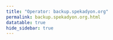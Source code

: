 ```yaml
---
title: "Operator: backup.spekadyon.org"
permalink: backup.spekadyon.org.html
datatable: true
hide_sidebar: true
---
```


<div>                        <script type="text/javascript">window.PlotlyConfig = {MathJaxConfig: 'local'};</script>
        <script charset="utf-8" src="https://cdn.plot.ly/plotly-2.20.0.min.js"></script>                <div id="e841ff9f-edc8-45f5-93e0-979a4cf7ae92" class="plotly-graph-div" style="height:100%; width:100%;"></div>            <script type="text/javascript">                                    window.PLOTLYENV=window.PLOTLYENV || {};                                    if (document.getElementById("e841ff9f-edc8-45f5-93e0-979a4cf7ae92")) {                    Plotly.newPlot(                        "e841ff9f-edc8-45f5-93e0-979a4cf7ae92",                        [{"name":"exit probability (%)","x":["2021-12-05","2021-12-06","2021-12-07","2021-12-08","2021-12-09","2021-12-10","2021-12-11","2021-12-12","2021-12-13","2021-12-14","2021-12-15","2021-12-16","2021-12-17","2021-12-18","2021-12-19","2021-12-20","2021-12-21","2021-12-22","2021-12-23","2021-12-25","2021-12-26","2021-12-27","2021-12-28","2021-12-29","2021-12-30","2021-12-31","2022-01-01","2022-01-02","2022-01-03","2022-01-04","2022-01-05","2022-01-06","2022-01-07","2022-01-08","2022-01-09","2022-01-10","2022-01-11","2022-01-12","2022-01-13","2022-01-14","2022-01-15","2022-01-16","2022-01-17","2022-01-18","2022-01-19","2022-01-20","2022-01-21","2022-01-22","2022-01-23","2022-01-24","2022-01-25","2022-01-26","2022-01-27","2022-01-28","2022-01-29","2022-01-30","2022-01-31","2022-02-01","2022-02-02","2022-02-03","2022-02-04","2022-02-05","2022-02-06","2022-02-07","2022-02-08","2022-02-09","2022-02-10","2022-02-11","2022-02-12","2022-02-13","2022-02-14","2022-02-15","2022-02-16","2022-02-17","2022-02-18","2022-02-19","2022-02-20","2022-02-21","2022-02-22","2022-02-23","2022-02-24","2022-02-25","2022-02-26","2022-02-27","2022-02-28","2022-03-01","2022-03-02","2022-03-03","2022-03-04","2022-03-06","2022-03-07","2022-03-08","2022-03-09","2022-03-10","2022-03-11","2022-03-12","2022-03-13","2022-03-14","2022-03-15","2022-03-16","2022-03-17","2022-03-18","2022-03-19","2022-03-20","2022-03-21","2022-03-22","2022-03-23","2022-03-24","2022-03-25","2022-03-26","2022-03-27","2022-03-28","2022-03-29","2022-03-30","2022-03-31","2022-04-01","2022-04-02","2022-04-03","2022-04-04","2022-04-05","2022-04-06","2022-04-07","2022-04-08","2022-04-09","2022-04-10","2022-04-11","2022-04-12","2022-04-13","2022-04-14","2022-04-15","2022-04-16","2022-04-17","2022-04-18","2022-04-19","2022-04-20","2022-04-21","2022-04-22","2022-04-23","2022-04-24","2022-04-25","2022-04-26","2022-04-27","2022-04-28","2022-04-29","2022-04-30","2022-05-01","2022-05-02","2022-05-03","2022-05-04","2022-05-05","2022-05-06","2022-05-07","2022-05-08","2022-05-09","2022-05-10","2022-05-11","2022-05-12","2022-05-13","2022-05-14","2022-05-15","2022-05-16","2022-05-17","2022-05-18","2022-05-19","2022-05-20","2022-05-21","2022-05-22","2022-05-23","2022-05-24","2022-05-25","2022-05-26","2022-05-27","2022-05-28","2022-05-29","2022-05-30","2022-05-31","2022-06-01","2022-06-02","2022-06-03","2022-06-04","2022-06-05","2022-06-06","2022-06-07","2022-06-08","2022-06-09","2022-06-10","2022-06-11","2022-06-12","2022-06-13","2022-06-14","2022-06-15","2022-06-16","2022-06-17","2022-06-18","2022-06-19","2022-06-20","2022-06-21","2022-06-22","2022-06-23","2022-06-24","2022-06-25","2022-06-26","2022-06-27","2022-06-28","2022-06-29","2022-06-30","2022-07-01","2022-07-02","2022-07-03","2022-07-04","2022-07-05","2022-07-06","2022-07-07","2022-07-08","2022-07-09","2022-07-10","2022-07-11","2022-07-12","2022-07-13","2022-07-14","2022-07-15","2022-07-16","2022-07-17","2022-07-18","2022-07-19","2022-07-20","2022-07-21","2022-07-22","2022-07-23","2022-07-24","2022-07-25","2022-07-26","2022-07-27","2022-07-28","2022-07-29","2022-07-30","2022-07-31","2022-08-01","2022-08-02","2022-08-03","2022-08-04","2022-08-05","2022-08-06","2022-08-07","2022-08-08","2022-08-10","2022-08-11","2022-08-12","2022-08-13","2022-08-14","2022-08-15","2022-08-16","2022-08-17","2022-08-18","2022-08-19","2022-08-20","2022-08-21","2022-08-22","2022-08-23","2022-08-24","2022-08-25","2022-08-26","2022-08-27","2022-08-28","2022-08-29","2022-08-30","2022-08-31","2022-09-01","2022-09-02","2022-09-03","2022-09-04","2022-09-05","2022-09-06","2022-09-07","2022-09-08","2022-09-09","2022-09-10","2022-09-11","2022-09-12","2022-09-13","2022-09-14","2022-09-15","2022-09-16","2022-09-17","2022-09-18","2022-09-19","2022-09-20","2022-09-21","2022-09-22","2022-09-23","2022-09-24","2022-09-25","2022-09-26","2022-09-27","2022-09-28","2022-09-29","2022-09-30","2022-10-01","2022-10-02","2022-10-03","2022-10-04","2022-10-05","2022-10-06","2022-10-07","2022-10-08","2022-10-09","2022-10-10","2022-10-11","2022-10-12","2022-10-13","2022-10-14","2022-10-15","2022-10-16","2022-10-17","2022-10-18","2022-10-19","2022-10-20","2022-10-21","2022-10-22","2022-10-23","2022-10-24","2022-10-25","2022-10-26","2022-10-27","2022-10-28","2022-10-29","2022-10-30","2022-10-31","2022-11-01","2022-11-02","2022-11-03","2022-11-04","2022-11-05","2022-11-06","2022-11-07","2022-11-08","2022-11-09","2022-11-10","2022-11-11","2022-11-12","2022-11-13","2022-11-14","2022-11-15","2022-11-16","2022-11-17","2022-11-18","2022-11-19","2022-11-20","2022-11-21","2022-11-22","2022-11-23","2022-11-24","2022-11-25","2022-11-26","2022-11-27","2022-11-28","2022-11-29","2022-11-30","2022-12-01","2022-12-02","2022-12-03","2022-12-04","2022-12-05","2022-12-06","2022-12-07","2022-12-08","2022-12-09","2022-12-10","2022-12-11","2022-12-12","2022-12-13","2022-12-14","2022-12-15","2022-12-16","2022-12-17","2022-12-18","2022-12-19","2022-12-20","2022-12-21","2022-12-22","2022-12-23","2022-12-24","2022-12-25","2022-12-26","2022-12-27","2022-12-28","2022-12-29","2022-12-30","2022-12-31","2023-01-01","2023-01-02","2023-01-03","2023-01-04","2023-01-05","2023-01-06","2023-01-07","2023-01-08","2023-01-09","2023-01-10","2023-01-11","2023-01-12","2023-01-13","2023-01-14","2023-01-15","2023-01-16","2023-01-17","2023-01-18","2023-01-19","2023-01-20","2023-01-21","2023-01-22","2023-01-23","2023-01-24","2023-01-25","2023-01-26","2023-01-27","2023-01-28","2023-01-29","2023-01-30","2023-01-31","2023-02-01","2023-02-02","2023-02-03","2023-02-04","2023-02-05","2023-02-06","2023-02-07","2023-02-08","2023-02-09","2023-02-10","2023-02-11","2023-02-12","2023-02-13","2023-02-14","2023-02-15","2023-02-16","2023-02-17","2023-02-18","2023-02-19","2023-02-20","2023-02-21","2023-02-22","2023-02-23","2023-02-24","2023-02-25","2023-02-26","2023-02-27","2023-02-28","2023-03-01","2023-03-02","2023-03-03","2023-03-04","2023-03-05","2023-03-06","2023-03-07","2023-03-08","2023-03-09","2023-03-10","2023-03-11","2023-03-12","2023-03-13","2023-03-14","2023-03-15","2023-03-16","2023-03-17","2023-03-18","2023-03-19","2023-03-20","2023-03-21","2023-03-22","2023-03-23","2023-03-24","2023-03-25","2023-03-26","2023-03-27","2023-03-28","2023-03-29","2023-03-30","2023-03-31","2023-04-01","2023-04-02","2023-04-03","2023-04-04","2023-04-05","2023-04-06","2023-04-07","2023-04-08","2023-04-09","2023-04-10","2023-04-11","2023-04-12","2023-04-13","2023-04-14","2023-04-15","2023-04-16","2023-04-17","2023-04-18","2023-04-19","2023-04-20","2023-04-21","2023-04-22","2023-04-23","2023-04-24","2023-04-25","2023-04-26","2023-04-27","2023-04-28","2023-04-29","2023-04-30","2023-05-01","2023-05-02","2023-05-03","2023-05-04","2023-05-05","2023-05-06","2023-05-07","2023-05-08","2023-05-09","2023-05-10","2023-05-11","2023-05-12","2023-05-13","2023-05-14","2023-05-15","2023-05-16","2023-05-17","2023-05-18","2023-05-19","2023-05-20","2023-05-21","2023-05-22","2023-05-23","2023-05-24","2023-05-25","2023-05-26","2023-05-27","2023-05-28","2023-05-29","2023-05-30","2023-05-31","2023-06-01","2023-06-02","2023-06-03","2023-06-04","2023-06-05","2023-06-06","2023-06-07","2023-06-08","2023-06-09","2023-06-10","2023-06-11","2023-06-12","2023-06-13","2023-06-14","2023-06-15","2023-06-16","2023-06-17","2023-06-18","2023-06-19","2023-06-20","2023-06-21","2023-06-22","2023-06-23","2023-06-25","2023-06-26","2023-06-27","2023-06-28","2023-06-29","2023-06-30","2023-07-01","2023-07-02","2023-07-03","2023-07-04","2023-07-05","2023-07-06","2023-07-07","2023-07-08","2023-07-09","2023-07-10","2023-07-11","2023-07-12","2023-07-13","2023-07-14","2023-07-15","2023-07-24","2023-07-25","2023-07-26","2023-07-27","2023-07-28","2023-07-29","2023-07-30","2023-07-31","2023-08-01","2023-08-02","2023-08-03","2023-08-04","2023-08-05","2023-08-06","2023-08-07","2023-08-08","2023-08-09","2023-08-10","2023-08-11","2023-08-12","2023-08-13","2023-08-14","2023-08-15","2023-08-16","2023-08-17","2023-08-18","2023-08-19","2023-08-20","2023-08-21","2023-08-22","2023-08-23","2023-08-24","2023-08-25","2023-08-26","2023-08-27","2023-08-28","2023-08-29","2023-08-30","2023-08-31","2023-09-01","2023-09-02","2023-09-03","2023-09-04","2023-09-05"],"y":[0.0,0.0,0.0,0.0,0.0,0.0,0.0,0.0,0.0,0.0,0.0,0.0,0.0,0.0,0.0,0.0,0.0,0.0,0.0,0.0,0.0,0.0,0.0,0.0,0.0,0.0,0.0,0.0,0.0,0.0,0.0,0.0,0.0,0.0,0.0,0.0,0.0,0.0,0.0,0.0,0.0,0.0,0.0,0.0,0.0,0.0,0.0,0.0,0.0,0.0,0.0,0.0,0.0,0.0,0.0,0.0,0.0,0.0,0.0,0.0,0.0,0.0,0.0,0.0,0.0,0.0,0.0,0.0,0.0,0.0,0.0,0.0,0.0,0.0,0.0,0.0,0.0,0.0,0.0,0.0,0.0,0.0,0.0,0.0,0.0,0.0,0.0,0.0,0.0,0.0,0.0,0.0,0.0,0.0,0.0,0.0,0.0,0.0,0.0,0.0,0.0,0.0,0.0,0.0,0.0,0.0,0.0,0.0,0.0,0.0,0.0,0.0,0.0,0.0,0.0,0.0,0.0,0.0,0.0,0.0,0.0,0.0,0.0,0.0,0.0,0.0,0.0,0.0,0.0,0.0,0.0,0.0,0.0,0.0,0.0,0.0,0.0,0.0,0.0,0.0,0.0,0.0,0.0,0.0,0.0,0.0,0.0,0.0,0.0,0.0,0.0,0.0,0.0,0.0,0.0,0.0,0.0,0.0,0.0,0.0,0.0,0.0,0.0,0.0,0.0,0.0,0.0,0.0,0.0,0.0,0.0,0.0,0.0,0.0,0.0,0.0,0.0,0.0,0.0,0.0,0.0,0.0,0.0,0.0,0.0,0.0,0.0,0.0,0.0,0.0,0.0,0.0,0.0,0.0,0.0,0.0,0.0,0.0,0.0,0.0,0.0,0.0,0.0,0.0,0.0,0.0,0.0,0.0,0.0,0.0,0.0,0.0,0.0,0.0,0.0,0.0,0.0,0.0,0.0,0.0,0.0,0.0,0.0,0.0,0.0,0.0,0.0,0.0,0.0,0.0,0.0,0.0,0.0,0.0,0.0,0.0,0.0,0.0,0.0,0.0,0.0,0.0,0.0,0.0,0.0,0.0,0.0,0.0,0.0,0.0,0.0,0.0,0.0,0.0,0.0,0.0,0.0,0.0,0.0,0.0,0.0,0.0,0.0,0.0,0.0,0.0,0.0,0.0,0.0,0.0,0.0,0.0,0.0,0.0,0.0,0.0,0.0,0.0,0.0,0.0,0.0,0.0,0.0,0.0,0.0,0.0,0.0,0.0,0.0,0.0,0.0,0.0,0.0,0.0,0.0,0.0,0.0,0.0,0.0,0.0,0.0,0.0,0.0,0.0,0.0,0.0,0.0,0.0,0.0,0.0,0.0,0.0,0.0,0.0,0.0,0.0,0.0,0.0,0.0,0.0,0.0,0.0,0.0,0.0,0.0,0.0,0.0,0.0,0.0,0.0,0.0,0.0,0.0,0.0,0.0,0.0,0.0,0.0,0.0,0.0,0.0,0.0,0.0,0.0,0.0,0.0,0.0,0.0,0.0,0.0,0.0,0.0,0.0,0.0,0.0,0.0,0.0,0.0,0.0,0.0,0.0,0.0,0.0,0.0,0.0,0.0,0.0,0.0,0.0,0.0,0.0,0.0,0.0,0.0,0.0,0.0,0.0,0.0,0.0,0.0,0.0,0.0,0.0,0.0,0.0,0.0,0.0,0.0,0.0,0.0,0.0,0.0,0.0,0.0,0.0,0.0,0.0,0.0,0.0,0.0,0.0,0.0,0.0,0.0,0.0,0.0,0.0,0.0,0.0,0.0,0.0,0.0,0.0,0.0,0.0,0.0,0.0,0.0,0.0,0.0,0.0,0.0,0.0,0.0,0.0,0.0,0.0,0.0,0.0,0.0,0.0,0.0,0.0,0.0,0.0,0.0,0.0,0.0,0.0,0.0,0.0,0.0,0.0,0.0,0.0,0.0,0.0,0.0,0.0,0.0,0.0,0.0,0.0,0.0,0.0,0.0,0.0,0.0,0.0,0.0,0.0,0.0,0.0,0.0,0.0,0.0,0.0,0.0,0.0,0.0,0.0,0.0,0.0,0.0,0.0,0.0,0.0,0.0,0.0,0.0,0.0,0.0,0.0,0.0,0.0,0.0,0.0,0.0,0.0,0.0,0.0,0.0,0.0,0.0,0.0,0.0,0.0,0.0,0.0,0.0,0.0,0.0,0.0,0.0,0.0,0.0,0.0,0.0,0.0,0.0,0.0,0.0,0.0,0.0,0.0,0.0,0.0,0.0,0.0,0.0,0.0,0.0,0.0,0.0,0.0,0.0,0.0,0.0,0.0,0.0,0.0,0.0,0.0,0.0,0.0,0.0,0.0,0.0,0.0,0.0,0.0,0.0,0.0,0.0,0.0,0.0,0.0,0.0,0.0,0.0,0.0,0.0,0.0,0.0,0.0,0.0,0.0,0.0,0.0,0.0,0.0,0.0,0.0,0.0,0.0,0.0,0.0,0.0,0.0,0.0,0.0,0.0,0.0,0.0,0.0,0.0,0.0,null,null,null,null,null,null,null,0.0,0.0,0.0,0.0,0.0,0.0,0.0,0.0,0.0,0.0,0.0,0.0,0.0,0.0,0.0,0.0,0.0,0.0,0.0,0.0,0.0,0.0,0.0,0.0,0.0,0.0,0.0,0.0,0.0,0.0,0.0,0.0,0.0,0.0,0.0,0.0,0.0,0.0,0.0,0.0,0.0,0.0,0.0,0.0],"type":"scatter","xaxis":"x","yaxis":"y"},{"name":"guard probability (%)","x":["2021-12-05","2021-12-06","2021-12-07","2021-12-08","2021-12-09","2021-12-10","2021-12-11","2021-12-12","2021-12-13","2021-12-14","2021-12-15","2021-12-16","2021-12-17","2021-12-18","2021-12-19","2021-12-20","2021-12-21","2021-12-22","2021-12-23","2021-12-25","2021-12-26","2021-12-27","2021-12-28","2021-12-29","2021-12-30","2021-12-31","2022-01-01","2022-01-02","2022-01-03","2022-01-04","2022-01-05","2022-01-06","2022-01-07","2022-01-08","2022-01-09","2022-01-10","2022-01-11","2022-01-12","2022-01-13","2022-01-14","2022-01-15","2022-01-16","2022-01-17","2022-01-18","2022-01-19","2022-01-20","2022-01-21","2022-01-22","2022-01-23","2022-01-24","2022-01-25","2022-01-26","2022-01-27","2022-01-28","2022-01-29","2022-01-30","2022-01-31","2022-02-01","2022-02-02","2022-02-03","2022-02-04","2022-02-05","2022-02-06","2022-02-07","2022-02-08","2022-02-09","2022-02-10","2022-02-11","2022-02-12","2022-02-13","2022-02-14","2022-02-15","2022-02-16","2022-02-17","2022-02-18","2022-02-19","2022-02-20","2022-02-21","2022-02-22","2022-02-23","2022-02-24","2022-02-25","2022-02-26","2022-02-27","2022-02-28","2022-03-01","2022-03-02","2022-03-03","2022-03-04","2022-03-06","2022-03-07","2022-03-08","2022-03-09","2022-03-10","2022-03-11","2022-03-12","2022-03-13","2022-03-14","2022-03-15","2022-03-16","2022-03-17","2022-03-18","2022-03-19","2022-03-20","2022-03-21","2022-03-22","2022-03-23","2022-03-24","2022-03-25","2022-03-26","2022-03-27","2022-03-28","2022-03-29","2022-03-30","2022-03-31","2022-04-01","2022-04-02","2022-04-03","2022-04-04","2022-04-05","2022-04-06","2022-04-07","2022-04-08","2022-04-09","2022-04-10","2022-04-11","2022-04-12","2022-04-13","2022-04-14","2022-04-15","2022-04-16","2022-04-17","2022-04-18","2022-04-19","2022-04-20","2022-04-21","2022-04-22","2022-04-23","2022-04-24","2022-04-25","2022-04-26","2022-04-27","2022-04-28","2022-04-29","2022-04-30","2022-05-01","2022-05-02","2022-05-03","2022-05-04","2022-05-05","2022-05-06","2022-05-07","2022-05-08","2022-05-09","2022-05-10","2022-05-11","2022-05-12","2022-05-13","2022-05-14","2022-05-15","2022-05-16","2022-05-17","2022-05-18","2022-05-19","2022-05-20","2022-05-21","2022-05-22","2022-05-23","2022-05-24","2022-05-25","2022-05-26","2022-05-27","2022-05-28","2022-05-29","2022-05-30","2022-05-31","2022-06-01","2022-06-02","2022-06-03","2022-06-04","2022-06-05","2022-06-06","2022-06-07","2022-06-08","2022-06-09","2022-06-10","2022-06-11","2022-06-12","2022-06-13","2022-06-14","2022-06-15","2022-06-16","2022-06-17","2022-06-18","2022-06-19","2022-06-20","2022-06-21","2022-06-22","2022-06-23","2022-06-24","2022-06-25","2022-06-26","2022-06-27","2022-06-28","2022-06-29","2022-06-30","2022-07-01","2022-07-02","2022-07-03","2022-07-04","2022-07-05","2022-07-06","2022-07-07","2022-07-08","2022-07-09","2022-07-10","2022-07-11","2022-07-12","2022-07-13","2022-07-14","2022-07-15","2022-07-16","2022-07-17","2022-07-18","2022-07-19","2022-07-20","2022-07-21","2022-07-22","2022-07-23","2022-07-24","2022-07-25","2022-07-26","2022-07-27","2022-07-28","2022-07-29","2022-07-30","2022-07-31","2022-08-01","2022-08-02","2022-08-03","2022-08-04","2022-08-05","2022-08-06","2022-08-07","2022-08-08","2022-08-10","2022-08-11","2022-08-12","2022-08-13","2022-08-14","2022-08-15","2022-08-16","2022-08-17","2022-08-18","2022-08-19","2022-08-20","2022-08-21","2022-08-22","2022-08-23","2022-08-24","2022-08-25","2022-08-26","2022-08-27","2022-08-28","2022-08-29","2022-08-30","2022-08-31","2022-09-01","2022-09-02","2022-09-03","2022-09-04","2022-09-05","2022-09-06","2022-09-07","2022-09-08","2022-09-09","2022-09-10","2022-09-11","2022-09-12","2022-09-13","2022-09-14","2022-09-15","2022-09-16","2022-09-17","2022-09-18","2022-09-19","2022-09-20","2022-09-21","2022-09-22","2022-09-23","2022-09-24","2022-09-25","2022-09-26","2022-09-27","2022-09-28","2022-09-29","2022-09-30","2022-10-01","2022-10-02","2022-10-03","2022-10-04","2022-10-05","2022-10-06","2022-10-07","2022-10-08","2022-10-09","2022-10-10","2022-10-11","2022-10-12","2022-10-13","2022-10-14","2022-10-15","2022-10-16","2022-10-17","2022-10-18","2022-10-19","2022-10-20","2022-10-21","2022-10-22","2022-10-23","2022-10-24","2022-10-25","2022-10-26","2022-10-27","2022-10-28","2022-10-29","2022-10-30","2022-10-31","2022-11-01","2022-11-02","2022-11-03","2022-11-04","2022-11-05","2022-11-06","2022-11-07","2022-11-08","2022-11-09","2022-11-10","2022-11-11","2022-11-12","2022-11-13","2022-11-14","2022-11-15","2022-11-16","2022-11-17","2022-11-18","2022-11-19","2022-11-20","2022-11-21","2022-11-22","2022-11-23","2022-11-24","2022-11-25","2022-11-26","2022-11-27","2022-11-28","2022-11-29","2022-11-30","2022-12-01","2022-12-02","2022-12-03","2022-12-04","2022-12-05","2022-12-06","2022-12-07","2022-12-08","2022-12-09","2022-12-10","2022-12-11","2022-12-12","2022-12-13","2022-12-14","2022-12-15","2022-12-16","2022-12-17","2022-12-18","2022-12-19","2022-12-20","2022-12-21","2022-12-22","2022-12-23","2022-12-24","2022-12-25","2022-12-26","2022-12-27","2022-12-28","2022-12-29","2022-12-30","2022-12-31","2023-01-01","2023-01-02","2023-01-03","2023-01-04","2023-01-05","2023-01-06","2023-01-07","2023-01-08","2023-01-09","2023-01-10","2023-01-11","2023-01-12","2023-01-13","2023-01-14","2023-01-15","2023-01-16","2023-01-17","2023-01-18","2023-01-19","2023-01-20","2023-01-21","2023-01-22","2023-01-23","2023-01-24","2023-01-25","2023-01-26","2023-01-27","2023-01-28","2023-01-29","2023-01-30","2023-01-31","2023-02-01","2023-02-02","2023-02-03","2023-02-04","2023-02-05","2023-02-06","2023-02-07","2023-02-08","2023-02-09","2023-02-10","2023-02-11","2023-02-12","2023-02-13","2023-02-14","2023-02-15","2023-02-16","2023-02-17","2023-02-18","2023-02-19","2023-02-20","2023-02-21","2023-02-22","2023-02-23","2023-02-24","2023-02-25","2023-02-26","2023-02-27","2023-02-28","2023-03-01","2023-03-02","2023-03-03","2023-03-04","2023-03-05","2023-03-06","2023-03-07","2023-03-08","2023-03-09","2023-03-10","2023-03-11","2023-03-12","2023-03-13","2023-03-14","2023-03-15","2023-03-16","2023-03-17","2023-03-18","2023-03-19","2023-03-20","2023-03-21","2023-03-22","2023-03-23","2023-03-24","2023-03-25","2023-03-26","2023-03-27","2023-03-28","2023-03-29","2023-03-30","2023-03-31","2023-04-01","2023-04-02","2023-04-03","2023-04-04","2023-04-05","2023-04-06","2023-04-07","2023-04-08","2023-04-09","2023-04-10","2023-04-11","2023-04-12","2023-04-13","2023-04-14","2023-04-15","2023-04-16","2023-04-17","2023-04-18","2023-04-19","2023-04-20","2023-04-21","2023-04-22","2023-04-23","2023-04-24","2023-04-25","2023-04-26","2023-04-27","2023-04-28","2023-04-29","2023-04-30","2023-05-01","2023-05-02","2023-05-03","2023-05-04","2023-05-05","2023-05-06","2023-05-07","2023-05-08","2023-05-09","2023-05-10","2023-05-11","2023-05-12","2023-05-13","2023-05-14","2023-05-15","2023-05-16","2023-05-17","2023-05-18","2023-05-19","2023-05-20","2023-05-21","2023-05-22","2023-05-23","2023-05-24","2023-05-25","2023-05-26","2023-05-27","2023-05-28","2023-05-29","2023-05-30","2023-05-31","2023-06-01","2023-06-02","2023-06-03","2023-06-04","2023-06-05","2023-06-06","2023-06-07","2023-06-08","2023-06-09","2023-06-10","2023-06-11","2023-06-12","2023-06-13","2023-06-14","2023-06-15","2023-06-16","2023-06-17","2023-06-18","2023-06-19","2023-06-20","2023-06-21","2023-06-22","2023-06-23","2023-06-25","2023-06-26","2023-06-27","2023-06-28","2023-06-29","2023-06-30","2023-07-01","2023-07-02","2023-07-03","2023-07-04","2023-07-05","2023-07-06","2023-07-07","2023-07-08","2023-07-09","2023-07-10","2023-07-11","2023-07-12","2023-07-13","2023-07-14","2023-07-15","2023-07-24","2023-07-25","2023-07-26","2023-07-27","2023-07-28","2023-07-29","2023-07-30","2023-07-31","2023-08-01","2023-08-02","2023-08-03","2023-08-04","2023-08-05","2023-08-06","2023-08-07","2023-08-08","2023-08-09","2023-08-10","2023-08-11","2023-08-12","2023-08-13","2023-08-14","2023-08-15","2023-08-16","2023-08-17","2023-08-18","2023-08-19","2023-08-20","2023-08-21","2023-08-22","2023-08-23","2023-08-24","2023-08-25","2023-08-26","2023-08-27","2023-08-28","2023-08-29","2023-08-30","2023-08-31","2023-09-01","2023-09-02","2023-09-03","2023-09-04","2023-09-05"],"y":[0.0,0.0,0.0,0.0,0.0,0.0,0.0,0.0,0.0,0.0,0.0,0.0,0.0,0.0,0.0,0.0,0.0,0.0,0.0,0.0,0.0,0.0,0.0,0.0,0.0,0.0,0.0,0.0,0.0,0.0,0.0,0.0,0.0,0.0,0.0,0.0,0.0,0.0,0.0,0.0,0.0,0.0,0.0,0.0,0.0,0.0,0.0,0.0,0.0,0.0,0.0,0.0,0.0,0.0,0.0,0.0,0.0,0.0,0.0,0.0,0.0,0.0,0.0,0.0,0.0,0.0,0.0,0.0,0.0,0.0,0.0,0.0,0.0,0.0,0.0,0.0,0.0,0.0,0.0,0.0,0.0,0.0,0.0,0.0,0.0,0.0,0.0,0.0,0.0,0.0,0.0,0.0,0.0,0.0,0.0,0.0,0.0,0.0,0.0,0.0,0.0,0.0,0.0,0.0,0.0,0.0,0.0,0.0,0.0,0.0,0.0,0.0,0.0,0.0,0.0,0.0,0.0,0.0,0.0,0.0,0.0,0.0,0.0,0.0,0.0,0.0,0.0,0.0,0.0,0.0,0.0,0.0,0.0,0.0,0.0,0.0,0.0,0.0,0.0,0.0,0.0,0.0,0.0,0.0,0.0,0.0,0.0,0.0,0.0,0.0,0.0,0.0,0.0,0.0,0.0,0.0,0.0,0.0,0.0,0.0,0.0,0.0,0.0,0.0,0.0,0.0,0.0,0.0,0.0,0.0,0.0,0.0,0.0,0.0,0.0,0.0,0.0,0.0,0.0,0.0,0.0,0.0,0.0,0.0,0.0,0.0,0.0,0.0,0.0,0.0,0.0,0.0,0.0,0.0,0.0,0.0,0.0,0.0,0.0,0.0,0.0,0.0,0.0,0.0,0.0,0.0,0.0,0.0,0.0,0.0,0.0,0.0,0.0,0.0,0.0,0.0,0.0,0.0,0.0,0.0,0.0,0.0,0.0,0.0,0.0,0.0,0.0,0.0,0.0,0.0,0.0,0.0,0.0,0.0,0.0,0.0,0.0,0.0,0.0,0.0,0.0,0.0,0.0,0.0,0.0,0.0,0.0,0.0,0.0,0.0,0.0,0.0,0.0,0.0,0.0,0.0,0.0,0.0,0.0,0.0,0.0,0.0,0.0,0.0,0.0,0.0,0.0,0.0,0.0,0.0,0.0,0.0,0.0,0.0,0.0,0.0,0.0,0.0,0.0,0.0,0.0,0.0,0.0,0.0,0.0,0.0,0.0,0.0,0.0,0.0,0.0,0.0,0.0,0.0,0.0,0.0,0.0,0.0,0.0,0.0,0.0,0.0,0.0,0.0,0.0,0.0,0.0,0.0,0.0,0.0,0.0,0.0,0.0,0.0,0.0,0.0,0.0,0.0,0.0,0.0,0.0,0.0,0.0,0.0,0.0,0.0,0.0,0.0,0.0,0.0,0.0,0.0,0.0,0.0,0.0,0.0,0.0,0.0,0.0,0.0,0.0,0.0,0.0,0.0,0.0,0.0,0.0,0.0,0.0,0.0,0.0,0.0,0.0,0.0,0.0,0.0,0.0,0.0,0.0,0.0,0.0,0.0,0.0,0.0,0.0,0.0,0.0,0.0,0.0,0.0,0.0,0.0,0.0,0.0,0.0,0.0,0.0,0.0,0.0,0.0,0.0,0.0,0.0,0.0,0.0,0.0,0.0,0.0,0.0,0.0,0.0,0.0,0.0,0.0,0.0,0.0,0.0,0.0,0.0,0.0,0.0,0.0,0.0,0.0,0.0,0.0,0.0,0.0,0.0,0.0,0.0,0.0,0.0,0.0,0.0,0.0,0.0,0.0,0.0,0.0,0.0,0.0,0.0,0.0,0.0,0.0,0.0,0.0,0.0,0.0,0.0,0.0,0.0,0.0,0.0,0.0,0.0,0.0,0.0,0.0,0.0,0.0,0.0,0.0,0.0,0.0,0.0,0.0,0.0,0.0,0.0,0.0,0.0,0.0,0.0,0.0,0.0,0.0,0.0,0.0,0.0,0.0,0.0,0.0,0.0,0.0,0.0,0.0,0.0,0.0,0.0,0.0,0.0,0.0,0.0,0.0,0.0,0.0,0.0,0.0,0.0,0.0,0.0,0.0,0.0,0.0,0.0,0.0,0.0,0.0,0.0,0.0,0.0,0.0,0.0,0.0,0.0,0.0,0.0,0.0,0.0,0.0,0.0,0.0,0.0,0.0,0.0,0.0,0.0,0.0,0.0,0.0,0.0,0.0,0.0,0.0,0.0,0.0,0.0,0.0,0.0,0.0,0.0,0.0,0.0,0.0,0.0,0.0,0.0,0.0,0.0,0.0,0.0,0.0,0.0,0.0,0.0,0.0,0.0,0.0,0.0,0.0,0.0,0.0,0.0,0.0,0.0,0.0,0.0,0.0,0.0,0.0,0.0,0.0,0.0,0.0,0.0,0.0,0.0,0.0,0.0,0.0,0.0,0.0,0.0,0.0,0.0,0.0,0.0,0.0,0.0,0.0,0.0,0.0,0.0,0.0,0.0,null,null,null,null,null,null,null,0.0,0.0,0.0,0.0,0.0,0.0,0.0,0.0,0.0,0.0,0.0,0.0,0.0,0.0,0.0,0.0,0.0,0.0,0.0,0.0,0.0,0.0,0.0,0.0,0.0,0.0,0.0,0.0,0.0,0.0,0.0,0.0,0.0,0.0,0.0,0.0,0.0,0.0,0.0,0.0,0.0,0.0,0.0,0.0],"type":"scatter","xaxis":"x","yaxis":"y"},{"name":"advertised bandwidth","x":["2021-12-05","2021-12-06","2021-12-07","2021-12-08","2021-12-09","2021-12-10","2021-12-11","2021-12-12","2021-12-13","2021-12-14","2021-12-15","2021-12-16","2021-12-17","2021-12-18","2021-12-19","2021-12-20","2021-12-21","2021-12-22","2021-12-23","2021-12-25","2021-12-26","2021-12-27","2021-12-28","2021-12-29","2021-12-30","2021-12-31","2022-01-01","2022-01-02","2022-01-03","2022-01-04","2022-01-05","2022-01-06","2022-01-07","2022-01-08","2022-01-09","2022-01-10","2022-01-11","2022-01-12","2022-01-13","2022-01-14","2022-01-15","2022-01-16","2022-01-17","2022-01-18","2022-01-19","2022-01-20","2022-01-21","2022-01-22","2022-01-23","2022-01-24","2022-01-25","2022-01-26","2022-01-27","2022-01-28","2022-01-29","2022-01-30","2022-01-31","2022-02-01","2022-02-02","2022-02-03","2022-02-04","2022-02-05","2022-02-06","2022-02-07","2022-02-08","2022-02-09","2022-02-10","2022-02-11","2022-02-12","2022-02-13","2022-02-14","2022-02-15","2022-02-16","2022-02-17","2022-02-18","2022-02-19","2022-02-20","2022-02-21","2022-02-22","2022-02-23","2022-02-24","2022-02-25","2022-02-26","2022-02-27","2022-02-28","2022-03-01","2022-03-02","2022-03-03","2022-03-04","2022-03-06","2022-03-07","2022-03-08","2022-03-09","2022-03-10","2022-03-11","2022-03-12","2022-03-13","2022-03-14","2022-03-15","2022-03-16","2022-03-17","2022-03-18","2022-03-19","2022-03-20","2022-03-21","2022-03-22","2022-03-23","2022-03-24","2022-03-25","2022-03-26","2022-03-27","2022-03-28","2022-03-29","2022-03-30","2022-03-31","2022-04-01","2022-04-02","2022-04-03","2022-04-04","2022-04-05","2022-04-06","2022-04-07","2022-04-08","2022-04-09","2022-04-10","2022-04-11","2022-04-12","2022-04-13","2022-04-14","2022-04-15","2022-04-16","2022-04-17","2022-04-18","2022-04-19","2022-04-20","2022-04-21","2022-04-22","2022-04-23","2022-04-24","2022-04-25","2022-04-26","2022-04-27","2022-04-28","2022-04-29","2022-04-30","2022-05-01","2022-05-02","2022-05-03","2022-05-04","2022-05-05","2022-05-06","2022-05-07","2022-05-08","2022-05-09","2022-05-10","2022-05-11","2022-05-12","2022-05-13","2022-05-14","2022-05-15","2022-05-16","2022-05-17","2022-05-18","2022-05-19","2022-05-20","2022-05-21","2022-05-22","2022-05-23","2022-05-24","2022-05-25","2022-05-26","2022-05-27","2022-05-28","2022-05-29","2022-05-30","2022-05-31","2022-06-01","2022-06-02","2022-06-03","2022-06-04","2022-06-05","2022-06-06","2022-06-07","2022-06-08","2022-06-09","2022-06-10","2022-06-11","2022-06-12","2022-06-13","2022-06-14","2022-06-15","2022-06-16","2022-06-17","2022-06-18","2022-06-19","2022-06-20","2022-06-21","2022-06-22","2022-06-23","2022-06-24","2022-06-25","2022-06-26","2022-06-27","2022-06-28","2022-06-29","2022-06-30","2022-07-01","2022-07-02","2022-07-03","2022-07-04","2022-07-05","2022-07-06","2022-07-07","2022-07-08","2022-07-09","2022-07-10","2022-07-11","2022-07-12","2022-07-13","2022-07-14","2022-07-15","2022-07-16","2022-07-17","2022-07-18","2022-07-19","2022-07-20","2022-07-21","2022-07-22","2022-07-23","2022-07-24","2022-07-25","2022-07-26","2022-07-27","2022-07-28","2022-07-29","2022-07-30","2022-07-31","2022-08-01","2022-08-02","2022-08-03","2022-08-04","2022-08-05","2022-08-06","2022-08-07","2022-08-08","2022-08-10","2022-08-11","2022-08-12","2022-08-13","2022-08-14","2022-08-15","2022-08-16","2022-08-17","2022-08-18","2022-08-19","2022-08-20","2022-08-21","2022-08-22","2022-08-23","2022-08-24","2022-08-25","2022-08-26","2022-08-27","2022-08-28","2022-08-29","2022-08-30","2022-08-31","2022-09-01","2022-09-02","2022-09-03","2022-09-04","2022-09-05","2022-09-06","2022-09-07","2022-09-08","2022-09-09","2022-09-10","2022-09-11","2022-09-12","2022-09-13","2022-09-14","2022-09-15","2022-09-16","2022-09-17","2022-09-18","2022-09-19","2022-09-20","2022-09-21","2022-09-22","2022-09-23","2022-09-24","2022-09-25","2022-09-26","2022-09-27","2022-09-28","2022-09-29","2022-09-30","2022-10-01","2022-10-02","2022-10-03","2022-10-04","2022-10-05","2022-10-06","2022-10-07","2022-10-08","2022-10-09","2022-10-10","2022-10-11","2022-10-12","2022-10-13","2022-10-14","2022-10-15","2022-10-16","2022-10-17","2022-10-18","2022-10-19","2022-10-20","2022-10-21","2022-10-22","2022-10-23","2022-10-24","2022-10-25","2022-10-26","2022-10-27","2022-10-28","2022-10-29","2022-10-30","2022-10-31","2022-11-01","2022-11-02","2022-11-03","2022-11-04","2022-11-05","2022-11-06","2022-11-07","2022-11-08","2022-11-09","2022-11-10","2022-11-11","2022-11-12","2022-11-13","2022-11-14","2022-11-15","2022-11-16","2022-11-17","2022-11-18","2022-11-19","2022-11-20","2022-11-21","2022-11-22","2022-11-23","2022-11-24","2022-11-25","2022-11-26","2022-11-27","2022-11-28","2022-11-29","2022-11-30","2022-12-01","2022-12-02","2022-12-03","2022-12-04","2022-12-05","2022-12-06","2022-12-07","2022-12-08","2022-12-09","2022-12-10","2022-12-11","2022-12-12","2022-12-13","2022-12-14","2022-12-15","2022-12-16","2022-12-17","2022-12-18","2022-12-19","2022-12-20","2022-12-21","2022-12-22","2022-12-23","2022-12-24","2022-12-25","2022-12-26","2022-12-27","2022-12-28","2022-12-29","2022-12-30","2022-12-31","2023-01-01","2023-01-02","2023-01-03","2023-01-04","2023-01-05","2023-01-06","2023-01-07","2023-01-08","2023-01-09","2023-01-10","2023-01-11","2023-01-12","2023-01-13","2023-01-14","2023-01-15","2023-01-16","2023-01-17","2023-01-18","2023-01-19","2023-01-20","2023-01-21","2023-01-22","2023-01-23","2023-01-24","2023-01-25","2023-01-26","2023-01-27","2023-01-28","2023-01-29","2023-01-30","2023-01-31","2023-02-01","2023-02-02","2023-02-03","2023-02-04","2023-02-05","2023-02-06","2023-02-07","2023-02-08","2023-02-09","2023-02-10","2023-02-11","2023-02-12","2023-02-13","2023-02-14","2023-02-15","2023-02-16","2023-02-17","2023-02-18","2023-02-19","2023-02-20","2023-02-21","2023-02-22","2023-02-23","2023-02-24","2023-02-25","2023-02-26","2023-02-27","2023-02-28","2023-03-01","2023-03-02","2023-03-03","2023-03-04","2023-03-05","2023-03-06","2023-03-07","2023-03-08","2023-03-09","2023-03-10","2023-03-11","2023-03-12","2023-03-13","2023-03-14","2023-03-15","2023-03-16","2023-03-17","2023-03-18","2023-03-19","2023-03-20","2023-03-21","2023-03-22","2023-03-23","2023-03-24","2023-03-25","2023-03-26","2023-03-27","2023-03-28","2023-03-29","2023-03-30","2023-03-31","2023-04-01","2023-04-02","2023-04-03","2023-04-04","2023-04-05","2023-04-06","2023-04-07","2023-04-08","2023-04-09","2023-04-10","2023-04-11","2023-04-12","2023-04-13","2023-04-14","2023-04-15","2023-04-16","2023-04-17","2023-04-18","2023-04-19","2023-04-20","2023-04-21","2023-04-22","2023-04-23","2023-04-24","2023-04-25","2023-04-26","2023-04-27","2023-04-28","2023-04-29","2023-04-30","2023-05-01","2023-05-02","2023-05-03","2023-05-04","2023-05-05","2023-05-06","2023-05-07","2023-05-08","2023-05-09","2023-05-10","2023-05-11","2023-05-12","2023-05-13","2023-05-14","2023-05-15","2023-05-16","2023-05-17","2023-05-18","2023-05-19","2023-05-20","2023-05-21","2023-05-22","2023-05-23","2023-05-24","2023-05-25","2023-05-26","2023-05-27","2023-05-28","2023-05-29","2023-05-30","2023-05-31","2023-06-01","2023-06-02","2023-06-03","2023-06-04","2023-06-05","2023-06-06","2023-06-07","2023-06-08","2023-06-09","2023-06-10","2023-06-11","2023-06-12","2023-06-13","2023-06-14","2023-06-15","2023-06-16","2023-06-17","2023-06-18","2023-06-19","2023-06-20","2023-06-21","2023-06-22","2023-06-23","2023-06-25","2023-06-26","2023-06-27","2023-06-28","2023-06-29","2023-06-30","2023-07-01","2023-07-02","2023-07-03","2023-07-04","2023-07-05","2023-07-06","2023-07-07","2023-07-08","2023-07-09","2023-07-10","2023-07-11","2023-07-12","2023-07-13","2023-07-14","2023-07-15","2023-07-24","2023-07-25","2023-07-26","2023-07-27","2023-07-28","2023-07-29","2023-07-30","2023-07-31","2023-08-01","2023-08-02","2023-08-03","2023-08-04","2023-08-05","2023-08-06","2023-08-07","2023-08-08","2023-08-09","2023-08-10","2023-08-11","2023-08-12","2023-08-13","2023-08-14","2023-08-15","2023-08-16","2023-08-17","2023-08-18","2023-08-19","2023-08-20","2023-08-21","2023-08-22","2023-08-23","2023-08-24","2023-08-25","2023-08-26","2023-08-27","2023-08-28","2023-08-29","2023-08-30","2023-08-31","2023-09-01","2023-09-02","2023-09-03","2023-09-04","2023-09-05"],"y":[0.0,0.0,0.0,0.0,0.0,0.0,0.0,0.0,0.0,0.0,0.0,0.0,0.0,0.0,0.0,0.0,0.0,0.0,0.0,0.0,0.0,0.0,0.0,0.0,0.0,0.0,0.0,0.0,0.0,0.0,0.0,0.0,0.0,0.0,0.0,0.0,0.0,0.0,0.0,0.0,0.0,0.0,0.0,0.0,0.0,0.0,0.0,0.0,0.0,0.0,0.0,0.0,0.0,0.0,0.0,0.0,0.0,0.0,0.0,0.0,0.0,0.0,0.0,0.0,0.0,0.0,0.0,0.0,0.0,0.0,0.0,0.0,0.0,0.0,0.0,0.0,0.0,0.0,0.0,0.0,0.0,0.0,0.0,0.0,0.0,0.0,0.0,0.0,0.0,0.0,0.0,0.0,0.0,0.0,0.0,0.0,0.0,0.0,0.0,0.0,0.0,0.0,0.0,0.0,0.0,0.0,0.0,0.0,0.0,0.0,0.0,0.0,0.0,0.0,0.0,0.0,0.0,0.0,0.0,0.0,0.0,0.0,0.0,0.0,0.0,0.0,0.0,0.0,0.0,0.0,0.0,0.0,0.0,0.0,0.0,0.0,0.0,0.0,0.0,0.0,0.0,0.0,0.0,0.0,0.0,0.0,0.0,0.0,0.0,0.0,0.0,0.0,0.0,0.0,0.0,0.0,0.0,0.0,0.0,0.0,0.0,0.0,0.0,0.0,0.0,0.0,0.0,0.0,0.0,0.0,0.0,0.0,0.0,0.0,0.0,0.0,0.0,0.0,0.0,0.0,0.0,0.0,0.0,0.0,0.0,0.0,0.0,0.0,0.0,0.0,0.0,0.0,0.0,0.0,0.0,0.0,0.0,0.0,0.0,0.0,0.0,0.0,0.0,0.0,0.0,0.0,0.0,0.0,0.0,0.0,0.0,0.0,0.0,0.0,0.0,0.0,0.0,0.0,0.0,0.0,0.0,0.0,0.0,0.0,0.0,0.0,0.0,0.0,0.0,0.0,0.0,0.0,0.0,0.0,0.0,0.0,0.0,0.0,0.0,0.0,0.0,0.0,0.0,0.0,0.0,0.0,0.0,0.0,0.0,0.0,0.0,0.0,0.0,0.0,0.0,0.0,0.0,0.0,0.0,0.0,0.0,0.0,0.0,0.0,0.0,0.0,0.0,0.0,0.0,0.0,0.0,0.0,0.0,0.0,0.0,0.0,0.0,0.0,0.0,0.0,0.0,0.0,0.0,0.0,0.0,0.0,0.0,0.0,0.0,0.0,0.0,0.0,0.0,0.0,0.0,0.0,0.0,0.0,0.0,0.0,0.0,0.0,0.0,0.0,0.0,0.0,0.0,0.0,0.0,0.0,0.0,0.0,0.0,0.0,0.0,0.0,0.0,0.0,0.0,0.0,0.0,0.0,0.0,0.0,0.0,0.0,0.0,0.0,0.0,0.0,0.0,0.0,0.0,0.0,0.0,0.0,0.0,0.0,0.0,0.0,0.0,0.0,0.0,0.0,0.0,0.0,0.0,0.0,0.0,0.0,0.0,0.0,0.0,0.0,0.0,0.0,0.0,0.0,0.0,0.0,0.0,0.0,0.0,0.0,0.0,0.0,0.0,0.0,0.0,0.0,0.0,0.0,0.0,0.0,0.0,0.0,0.0,0.0,0.0,0.0,0.0,0.0,0.0,0.0,0.0,0.0,0.0,0.0,0.0,0.0,0.0,0.0,0.0,0.0,0.0,0.0,0.0,0.0,0.0,0.0,0.0,0.0,0.0,0.0,0.0,0.0,0.0,0.0,0.0,0.0,0.0,0.0,0.0,0.0,0.0,0.0,0.0,0.0,0.0,0.0,0.0,0.0,0.0,0.0,0.0,0.0,0.0,0.0,0.0,0.0,0.0,0.0,0.0,0.0,0.0,0.0,0.0,0.0,0.0,0.0,0.0,0.0,0.0,0.0,0.0,0.0,0.0,0.0,0.0,0.0,0.0,0.0,0.0,0.0,0.0,0.0,0.0,0.0,0.0,0.0,0.0,0.0,0.0,0.0,0.0,0.0,0.0,0.0,0.0,0.0,0.0,0.0,0.0,0.0,0.0,0.0,0.0,0.0,0.0,0.0,0.0,0.0,0.0,0.0,0.0,0.0,0.0,0.0,0.0,0.0,0.0,0.0,0.0,0.0,0.0,0.0,0.0,0.0,0.0,0.0,0.0,0.0,0.0,0.0,0.0,0.0,0.0,0.0,0.0,0.0,0.0,0.0,0.0,0.0,0.0,0.0,0.0,0.0,0.0,0.0,0.0,0.0,0.0,0.0,0.0,0.0,0.0,0.0,0.0,0.0,0.0,0.0,0.0,0.0,0.0,0.0,0.0,0.0,0.0,0.0,0.0,0.0,0.0,0.0,0.0,0.0,0.0,0.0,0.0,0.0,0.0,0.0,0.0,0.0,0.0,0.0,0.0,0.0,0.0,0.0,0.0,0.0,0.0,0.0,0.0,0.0,0.0,0.0,0.0,0.0,0.0,0.0,0.0,0.0,0.0,0.0,0.0,0.0,0.0,0.0,0.0,0.0,0.0,0.0,0.0,0.0,0.0,0.0,0.0,0.0,0.0,0.0,0.0,0.0,0.0,0.0,0.0,0.0,0.0,0.0,0.0,0.0,0.0,0.0,0.0,0.0,0.0,0.0,0.0,0.0,0.0,0.0,0.0,0.0,0.0,0.0,0.0,0.0,0.0,0.0,0.0,0.0,0.0,0.0,0.0,0.0,0.0,0.0],"type":"scatter","xaxis":"x","yaxis":"y2"}],                        {"template":{"data":{"histogram2dcontour":[{"type":"histogram2dcontour","colorbar":{"outlinewidth":0,"ticks":""},"colorscale":[[0.0,"#0d0887"],[0.1111111111111111,"#46039f"],[0.2222222222222222,"#7201a8"],[0.3333333333333333,"#9c179e"],[0.4444444444444444,"#bd3786"],[0.5555555555555556,"#d8576b"],[0.6666666666666666,"#ed7953"],[0.7777777777777778,"#fb9f3a"],[0.8888888888888888,"#fdca26"],[1.0,"#f0f921"]]}],"choropleth":[{"type":"choropleth","colorbar":{"outlinewidth":0,"ticks":""}}],"histogram2d":[{"type":"histogram2d","colorbar":{"outlinewidth":0,"ticks":""},"colorscale":[[0.0,"#0d0887"],[0.1111111111111111,"#46039f"],[0.2222222222222222,"#7201a8"],[0.3333333333333333,"#9c179e"],[0.4444444444444444,"#bd3786"],[0.5555555555555556,"#d8576b"],[0.6666666666666666,"#ed7953"],[0.7777777777777778,"#fb9f3a"],[0.8888888888888888,"#fdca26"],[1.0,"#f0f921"]]}],"heatmap":[{"type":"heatmap","colorbar":{"outlinewidth":0,"ticks":""},"colorscale":[[0.0,"#0d0887"],[0.1111111111111111,"#46039f"],[0.2222222222222222,"#7201a8"],[0.3333333333333333,"#9c179e"],[0.4444444444444444,"#bd3786"],[0.5555555555555556,"#d8576b"],[0.6666666666666666,"#ed7953"],[0.7777777777777778,"#fb9f3a"],[0.8888888888888888,"#fdca26"],[1.0,"#f0f921"]]}],"heatmapgl":[{"type":"heatmapgl","colorbar":{"outlinewidth":0,"ticks":""},"colorscale":[[0.0,"#0d0887"],[0.1111111111111111,"#46039f"],[0.2222222222222222,"#7201a8"],[0.3333333333333333,"#9c179e"],[0.4444444444444444,"#bd3786"],[0.5555555555555556,"#d8576b"],[0.6666666666666666,"#ed7953"],[0.7777777777777778,"#fb9f3a"],[0.8888888888888888,"#fdca26"],[1.0,"#f0f921"]]}],"contourcarpet":[{"type":"contourcarpet","colorbar":{"outlinewidth":0,"ticks":""}}],"contour":[{"type":"contour","colorbar":{"outlinewidth":0,"ticks":""},"colorscale":[[0.0,"#0d0887"],[0.1111111111111111,"#46039f"],[0.2222222222222222,"#7201a8"],[0.3333333333333333,"#9c179e"],[0.4444444444444444,"#bd3786"],[0.5555555555555556,"#d8576b"],[0.6666666666666666,"#ed7953"],[0.7777777777777778,"#fb9f3a"],[0.8888888888888888,"#fdca26"],[1.0,"#f0f921"]]}],"surface":[{"type":"surface","colorbar":{"outlinewidth":0,"ticks":""},"colorscale":[[0.0,"#0d0887"],[0.1111111111111111,"#46039f"],[0.2222222222222222,"#7201a8"],[0.3333333333333333,"#9c179e"],[0.4444444444444444,"#bd3786"],[0.5555555555555556,"#d8576b"],[0.6666666666666666,"#ed7953"],[0.7777777777777778,"#fb9f3a"],[0.8888888888888888,"#fdca26"],[1.0,"#f0f921"]]}],"mesh3d":[{"type":"mesh3d","colorbar":{"outlinewidth":0,"ticks":""}}],"scatter":[{"fillpattern":{"fillmode":"overlay","size":10,"solidity":0.2},"type":"scatter"}],"parcoords":[{"type":"parcoords","line":{"colorbar":{"outlinewidth":0,"ticks":""}}}],"scatterpolargl":[{"type":"scatterpolargl","marker":{"colorbar":{"outlinewidth":0,"ticks":""}}}],"bar":[{"error_x":{"color":"#2a3f5f"},"error_y":{"color":"#2a3f5f"},"marker":{"line":{"color":"#E5ECF6","width":0.5},"pattern":{"fillmode":"overlay","size":10,"solidity":0.2}},"type":"bar"}],"scattergeo":[{"type":"scattergeo","marker":{"colorbar":{"outlinewidth":0,"ticks":""}}}],"scatterpolar":[{"type":"scatterpolar","marker":{"colorbar":{"outlinewidth":0,"ticks":""}}}],"histogram":[{"marker":{"pattern":{"fillmode":"overlay","size":10,"solidity":0.2}},"type":"histogram"}],"scattergl":[{"type":"scattergl","marker":{"colorbar":{"outlinewidth":0,"ticks":""}}}],"scatter3d":[{"type":"scatter3d","line":{"colorbar":{"outlinewidth":0,"ticks":""}},"marker":{"colorbar":{"outlinewidth":0,"ticks":""}}}],"scattermapbox":[{"type":"scattermapbox","marker":{"colorbar":{"outlinewidth":0,"ticks":""}}}],"scatterternary":[{"type":"scatterternary","marker":{"colorbar":{"outlinewidth":0,"ticks":""}}}],"scattercarpet":[{"type":"scattercarpet","marker":{"colorbar":{"outlinewidth":0,"ticks":""}}}],"carpet":[{"aaxis":{"endlinecolor":"#2a3f5f","gridcolor":"white","linecolor":"white","minorgridcolor":"white","startlinecolor":"#2a3f5f"},"baxis":{"endlinecolor":"#2a3f5f","gridcolor":"white","linecolor":"white","minorgridcolor":"white","startlinecolor":"#2a3f5f"},"type":"carpet"}],"table":[{"cells":{"fill":{"color":"#EBF0F8"},"line":{"color":"white"}},"header":{"fill":{"color":"#C8D4E3"},"line":{"color":"white"}},"type":"table"}],"barpolar":[{"marker":{"line":{"color":"#E5ECF6","width":0.5},"pattern":{"fillmode":"overlay","size":10,"solidity":0.2}},"type":"barpolar"}],"pie":[{"automargin":true,"type":"pie"}]},"layout":{"autotypenumbers":"strict","colorway":["#636efa","#EF553B","#00cc96","#ab63fa","#FFA15A","#19d3f3","#FF6692","#B6E880","#FF97FF","#FECB52"],"font":{"color":"#2a3f5f"},"hovermode":"closest","hoverlabel":{"align":"left"},"paper_bgcolor":"white","plot_bgcolor":"#E5ECF6","polar":{"bgcolor":"#E5ECF6","angularaxis":{"gridcolor":"white","linecolor":"white","ticks":""},"radialaxis":{"gridcolor":"white","linecolor":"white","ticks":""}},"ternary":{"bgcolor":"#E5ECF6","aaxis":{"gridcolor":"white","linecolor":"white","ticks":""},"baxis":{"gridcolor":"white","linecolor":"white","ticks":""},"caxis":{"gridcolor":"white","linecolor":"white","ticks":""}},"coloraxis":{"colorbar":{"outlinewidth":0,"ticks":""}},"colorscale":{"sequential":[[0.0,"#0d0887"],[0.1111111111111111,"#46039f"],[0.2222222222222222,"#7201a8"],[0.3333333333333333,"#9c179e"],[0.4444444444444444,"#bd3786"],[0.5555555555555556,"#d8576b"],[0.6666666666666666,"#ed7953"],[0.7777777777777778,"#fb9f3a"],[0.8888888888888888,"#fdca26"],[1.0,"#f0f921"]],"sequentialminus":[[0.0,"#0d0887"],[0.1111111111111111,"#46039f"],[0.2222222222222222,"#7201a8"],[0.3333333333333333,"#9c179e"],[0.4444444444444444,"#bd3786"],[0.5555555555555556,"#d8576b"],[0.6666666666666666,"#ed7953"],[0.7777777777777778,"#fb9f3a"],[0.8888888888888888,"#fdca26"],[1.0,"#f0f921"]],"diverging":[[0,"#8e0152"],[0.1,"#c51b7d"],[0.2,"#de77ae"],[0.3,"#f1b6da"],[0.4,"#fde0ef"],[0.5,"#f7f7f7"],[0.6,"#e6f5d0"],[0.7,"#b8e186"],[0.8,"#7fbc41"],[0.9,"#4d9221"],[1,"#276419"]]},"xaxis":{"gridcolor":"white","linecolor":"white","ticks":"","title":{"standoff":15},"zerolinecolor":"white","automargin":true,"zerolinewidth":2},"yaxis":{"gridcolor":"white","linecolor":"white","ticks":"","title":{"standoff":15},"zerolinecolor":"white","automargin":true,"zerolinewidth":2},"scene":{"xaxis":{"backgroundcolor":"#E5ECF6","gridcolor":"white","linecolor":"white","showbackground":true,"ticks":"","zerolinecolor":"white","gridwidth":2},"yaxis":{"backgroundcolor":"#E5ECF6","gridcolor":"white","linecolor":"white","showbackground":true,"ticks":"","zerolinecolor":"white","gridwidth":2},"zaxis":{"backgroundcolor":"#E5ECF6","gridcolor":"white","linecolor":"white","showbackground":true,"ticks":"","zerolinecolor":"white","gridwidth":2}},"shapedefaults":{"line":{"color":"#2a3f5f"}},"annotationdefaults":{"arrowcolor":"#2a3f5f","arrowhead":0,"arrowwidth":1},"geo":{"bgcolor":"white","landcolor":"#E5ECF6","subunitcolor":"white","showland":true,"showlakes":true,"lakecolor":"white"},"title":{"x":0.05},"mapbox":{"style":"light"}}},"xaxis":{"anchor":"y","domain":[0.0,0.94],"rangeselector":{"buttons":[{"count":7,"label":"week","step":"day","stepmode":"backward"},{"count":1,"label":"month","step":"month","stepmode":"backward"},{"count":6,"label":"6 months","step":"month","stepmode":"backward"},{"count":1,"label":"year","step":"year","stepmode":"backward"},{"step":"all"}]}},"yaxis":{"anchor":"x","domain":[0.0,1.0],"title":{"text":"exit / guard probability"},"ticksuffix":"%","rangemode":"nonnegative"},"yaxis2":{"anchor":"x","overlaying":"y","side":"right","title":{"text":"advertised bandwidth"},"ticksuffix":" Gbit/s","rangemode":"nonnegative"},"hovermode":"x"},                        {"responsive": true}                    )                };                            </script>        </div>

Only proven relays are included in the graph and table. A proven relay claims to be part of a domain
and can be verified to be part of it via the
["well-known" URL or DNS records](https://nusenu.github.io/ContactInfo-Information-Sharing-Specification/#proof).

<div class="datatable-begin"></div>

| Nickname                                                            |   Mbit/s | Exit   | IPv4                                                 | IPv6                                                             | First Seen   | Tor Version   | AS Name                        |
|:--------------------------------------------------------------------|---------:|:-------|:-----------------------------------------------------|:-----------------------------------------------------------------|:-------------|:--------------|:-------------------------------|
| [ForetNoire](w/relay/016EF8E22BEEA81F30535974EC31B6943697CA8B.html) |        8 | N      | [5.135.182.131](https://stat.ripe.net/5.135.182.131) | [2001:41d0:8:bd83::1](https://stat.ripe.net/2001:41d0:8:bd83::1) | 2021-12-04   | 0.4.8.4       | [OVH SAS](w/as_number/AS16276) |

<div class="datatable-end"></div> 